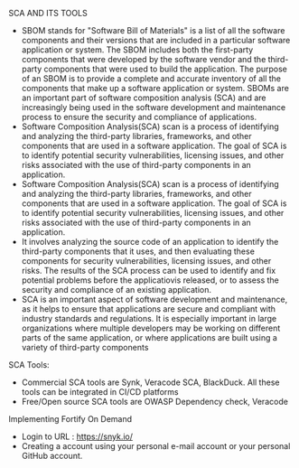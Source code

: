 SCA AND ITS TOOLS 

* SBOM stands for "Software Bill of Materials" is a list of all the software components and their versions that are included in a particular software application or system. The SBOM includes both the first-party components that were developed by the software vendor and the third-party components that were used to build the application. The purpose of an SBOM is to provide a complete and accurate inventory of all the components that make up a software application or system. SBOMs are an important part of software composition analysis (SCA) and are increasingly being used in the software development and maintenance process to ensure the security and compliance of applications. 
* Software Composition Analysis(SCA) scan is a process of identifying and analyzing the third-party libraries, frameworks, and other components that are used in a software application. The goal of SCA is to identify potential security vulnerabilities, licensing issues, and other risks associated with the use of third-party components in an application. 
* Software Composition Analysis(SCA) scan is a process of identifying and analyzing the third-party libraries, frameworks, and other components that are used in a software application. The goal of SCA is to identify potential security vulnerabilities, licensing issues, and other risks associated with the use of third-party components in an application.
* It involves analyzing the source code of an application to identify the third-party components that it uses, and then evaluating these components for security vulnerabilities, licensing issues, and other risks. The results of the SCA process can be used to identify and fix potential problems before the applicatiovis released, or to assess the security and compliance of an existing application. 
* SCA is an important aspect of software development and maintenance, as it helps to ensure that applications are secure and compliant with industry standards and regulations. It is especially important in large organizations where multiple developers may be working on different parts of the same application, or where applications are built using a variety of third-party components

SCA Tools: 

* Commercial SCA tools are Synk, Veracode SCA, BlackDuck. All these tools can be integrated in CI/CD platforms
* Free/Open source SCA tools are OWASP Dependency check, Veracode



Implementing Fortify On Demand

* Login to URL : https://snyk.io/ 
* Creating a account using your personal e-mail account or your personal GitHub account.
